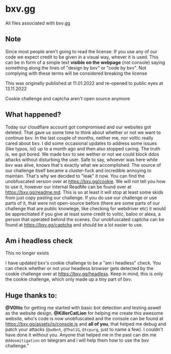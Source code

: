 # bxv.gg
All files associated with bxv.gg

## Note

Since most people aren't going to read the license: If you use any of our code we expect credit to be given in a visual way, whever it is used. This can be in form of a simple text **visible on the webpage** (not console) saying something along the lines of "design by bxv" or "code by bxv". Not complying with these terms will be considered breaking the license

This was originally published at 11.01.2022 and re-opened to public eyes at 13.11.2022

Cookie challenge and captcha aren't open source anymore

## What happened?
Today our cloudflare account got compromised and our websites got deleted. That gave us some time to think about whether or not we want to continue bxv. In the last couple of months, neither me, nor voltic really cared about bxv. I did some occasional updates to address some issues (like typos, lol) up to a month ago and then also stopped caring. The truth is, we got bored. We made bxv to see wether or not we could block ddos attacks without disturbing the user. Safe to say, whoever was here while bxv was alive, knows that's exactly what we accomplished. The source of our challenge itself became a cluster-fuck and incredible annoying to maintain. That's why we decided to "leak" it now. You can find the unobfuscated version over at https://bxv.gg/cookie. We will not tell you how to use it, however our internal ReadMe can be found over at https://bxv.gg/readme.md. This is so at least it will stop at least some skids from just copy pasting our challenge. If you do use our challenge or use parts of it, that were not open-source before (there are some parts of our challenge that are public knowlege, like checking for webdriver etc) it would be apprechiated if you give at least some credit to voltic, baloo or alexa, a person that operated behind the scenes. Our unobfuscated captcha can be found at https://bxv.gg/captcha and should be a lot easier to use.

## Am i headless check

This no longer exists

I have updated bxv's cookie challenge to be a "am i headless" check. You can check whether or not your headless browser gets detected by the cookie challenge over at https://bxv.gg/headless. Keep in mind, this is only the cookie challenge, which only made up a tiny part of bxv.

## Huge thanks to:
**@V0ltic** for getting me started with basic bot detection and testing aswell as the website design,
**@KillerCatLion** for helping me create this awesome website, who's code is now unobfuscated and the console can be found at https://bxv.gg/assets/js/console.js
and **all of you**, that helped me debug and patch your attacks (`@udbnt`, `@That1G`, `@tcpurg`, just to name a few). I couldn't have done it without you.
Anyone that helped me in the past can dm me `@ddosmitigation` on telegram and i will help them how to use the bxv challenge."